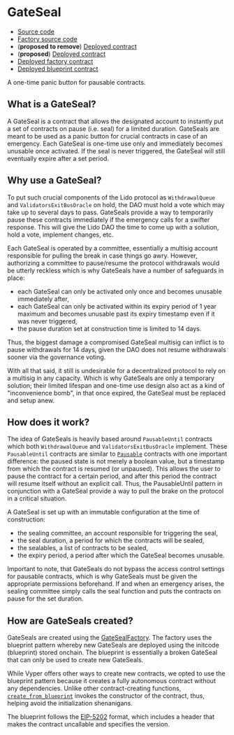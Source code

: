# GateSeal

- [Source code](https://github.com/lidofinance/gate-seals/blob/main/contracts/GateSeal.vy)
- [Factory source code](https://github.com/lidofinance/gate-seals/blob/main/contracts/GateSealFactory.vy)
- (**proposed to remove**) [Deployed contract](https://etherscan.io/address/0x79243345eDbe01A7E42EDfF5900156700d22611c)
- (**proposed**) [Deployed contract](https://etherscan.io/address/0xf9C9fDB4A5D2AA1D836D5370AB9b28BC1847e178)
- [Deployed factory contract](https://etherscan.io/address/0x6c82877cac5a7a739f16ca0a89c0a328b8764a24)
- [Deployed blueprint contract](https://etherscan.io/address/0xEe06EA501f7d9DC6F4200385A8D910182D155d3e)

A one-time panic button for pausable contracts.

## What is a GateSeal?

A GateSeal is a contract that allows the designated account to instantly put a set of contracts on pause (i.e. seal) for a limited duration. GateSeals are meant to be used as a panic button for crucial contracts in case of an emergency. Each GateSeal is one-time use only and immediately becomes unusable once activated. If the seal is never triggered, the GateSeal will still eventually expire after a set period.

## Why use a GateSeal?

To put such crucial components of the Lido protocol as `WithdrawalQueue` and `ValidatorsExitBusOracle` on hold, the DAO must hold a vote which may take up to several days to pass. GateSeals provide a way to temporarily pause these contracts immediately if the emergency calls for a swifter response. This will give the Lido DAO the time to come up with a solution, hold a vote, implement changes, etc.

Each GateSeal is operated by a committee, essentially a multisig account responsible for pulling the break in case things go awry. However, authorizing a committee to pause/resume the protocol withdrawals would be utterly reckless which is why GateSeals have a number of safeguards in place:

- each GateSeal can only be activated only once and becomes unusable immediately after,
- each GateSeal can only be activated within its expiry period of 1 year maximum and becomes unusable past its expiry timestamp even if it was never triggered,
- the pause duration set at construction time is limited to 14 days.

Thus, the biggest damage a compromised GateSeal multisig can inflict is to pause withdrawals for 14 days, given the DAO does not resume withdrawals sooner via the governance voting.

With all that said, it still is undesirable for a decentralized protocol to rely on a multisig in any capacity. Which is why GateSeals are only a temporary solution; their limited lifespan and one-time use design also act as a kind of "inconvenience bomb", in that once expired, the GateSeal must be replaced and setup anew.

## How does it work?

The idea of GateSeals is heavily based around `PausableUntil` contracts which both `WithdrawalQueue` and `ValidatorsExitBusOracle` implement. These `PausableUntil` contracts are similar to [`Pausable`](https://github.com/OpenZeppelin/openzeppelin-contracts/blob/release-v4.4/contracts/security/Pausable.sol) contracts with one important difference: the paused state is not merely a boolean value, but a timestamp from which the contract is resumed (or unpaused). This allows the user to pause the contract for a certain period, and after this period the contract will resume itself without an explicit call. Thus, the PausableUntil pattern in conjunction with a GateSeal provide a way to pull the brake on the protocol in a critical situation.

A GateSeal is set up with an immutable configuration at the time of construction:

- the sealing committee, an account responsible for triggering the seal,
- the seal duration, a period for which the contracts will be sealed,
- the sealables, a list of contracts to be sealed,
- the expiry period, a period after which the GateSeal becomes unusable.

Important to note, that GateSeals do not bypass the access control settings for pausable contracts, which is why GateSeals must be given the appropriate permissions beforehand. If and when an emergency arises, the sealing committee simply calls the seal function and puts the contracts on pause for the set duration.

## How are GateSeals created?

GateSeals are created using the [GateSealFactory](https://github.com/lidofinance/gate-seals/blob/main/contracts/GateSealFactory.vy). The factory uses the blueprint pattern whereby new GateSeals are deployed using the initcode (blueprint) stored onchain. The blueprint is essentially a broken GateSeal that can only be used to create new GateSeals.

While Vyper offers other ways to create new contracts, we opted to use the blueprint pattern because it creates a fully autonomous contract without any dependencies. Unlike other contract-creating functions, [`create_from_blueprint`](https://docs.vyperlang.org/en/stable/built-in-functions.html#chain-interaction) invokes the constructor of the contract, thus, helping avoid the initialization shenanigans.

The blueprint follows the [EIP-5202](https://eips.ethereum.org/EIPS/eip-5202) format, which includes a header that makes the contract uncallable and specifies the version.
